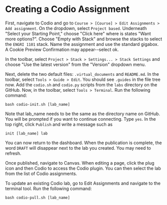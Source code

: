 # Creating a Codio Assignment

First, navigate to Codio and go to `Course > [Course] > Edit Assignments > Add
assignment`. On the dropdown, select `Project based`. Underneath "Select your
Starting Point," choose "Click here" where is states "Want more options?".
Choose "Empty with Stack" and browse the stacks to select the `ENGRI 1101`
stack. Name the assignment and use the standard gigabox. A Cookie Preview
Confirmation may appear--select ok.

In the toolbar, select `Project > Stack > Settings... > Stack Settings` and
choose "Use the latest version" from the "Version" dropdown menu.

Next, delete the two default files: `.virtual_documents` and `README.md`. In
the toolbar, select `Tools > Guide > Edit`. You should see `.guides` in the
file tree now. Add the `codio.sh` and `codio.py` scripts from the `labs`
directory on the GitHub. Now, in the toolbar, select `Tools > Terminal`. Run
the following command:

```
bash codio-init.sh [lab_name]
```

Note that lab_name needs to be the same as the directory name on GitHub. You
will be prompted if you want to continue connecting. Type `yes`. In the top
right, click `Publish` and write a message such as

```
init [lab_name] lab
```

You can now return to the dashboard. When the publication is complete, the word
`DRAFT` will disappear next to the lab you created. You may need to refresh.

Once published, navigate to Canvas. When editing a page, click the plug icon
and then Codio to access the Codio plugin. You can then select the lab from the
list of Codio assignments.

To update an existing Codio lab, go to Edit Assignments and navigate to the
terminal tool. Run the following command:

```
bash codio-pull.sh [lab_name]
```
